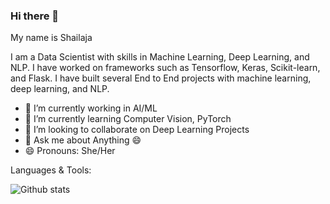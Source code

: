 ### Hi there 👋

My name is Shailaja

I am a Data Scientist with skills in Machine Learning, Deep Learning, and NLP. I have worked on frameworks such as Tensorflow, Keras, Scikit-learn, and Flask. I have built several End to End projects with machine learning, deep learning, and NLP.

- 🔭 I’m currently working in AI/ML
- 🌱 I’m currently learning Computer Vision, PyTorch
- 👯 I’m looking to collaborate on Deep Learning Projects
- 💬 Ask me about Anything :smile:
- 😄 Pronouns: She/Her 

Languages & Tools:

![Github stats](https://github-readme-stats.vercel.app/api/top-langs/username=shailu1391&show_icons=true&theme=radical)

